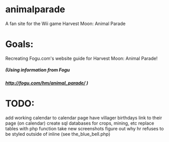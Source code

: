 # animalparade
A fan site for the Wii game Harvest Moon: Animal Parade

# Goals:

Recreating Fogu.com's website guide for Harvest Moon: Animal Parade!

##### (Using information from Fogu
##### http://fogu.com/hm/animal_parade/ )

# TODO: 
add working calendar to calendar page
have villager birthdays link to their page (on calendar) 
create sql databases for crops, mining, etc
replace tables with php function
take new screenshots
figure out why hr refuses to be styled outside of inline (see the_blue_bell.php)